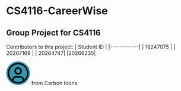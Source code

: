 # CS4116-CareerWise

## Group Project for CS4116

Contributors to this project:
| Student ID |
|------------|
| 18247075 |
| 20267169 |
| 20264747|
|20266235|

![profilePicture.svg](assets/profilePicture.svg) from Carbon Icons
